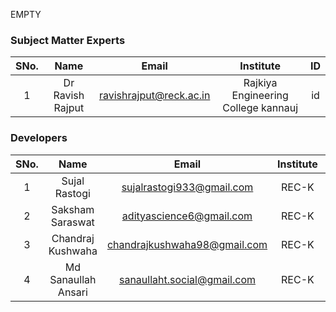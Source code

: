 EMPTY
<!-- Remove all lines above this line before making changes to the file -->
### Subject Matter Experts
| SNo. | Name | Email | Institute | ID |
| :---: | :---: | :---: | :---: | :---: |
| 1 | Dr Ravish Rajput  | ravishrajput@reck.ac.in  | Rajkiya Engineering College kannauj  | id |

### Developers
| SNo. | Name | Email | Institute | ID |
| :---: | :---: | :---: | :---: | :---: |
| 1 | Sujal Rastogi  | sujalrastogi933@gmail.com | REC-K  | id |
| 2 | Saksham Saraswat  |adityascience6@gmail.com | REC-K | id |
| 3 |Chandraj Kushwaha  | chandrajkushwaha98@gmail.com  | REC-K | id |
| 4 | Md Sanaullah Ansari |sanaullaht.social@gmail.com | REC-K | id |
